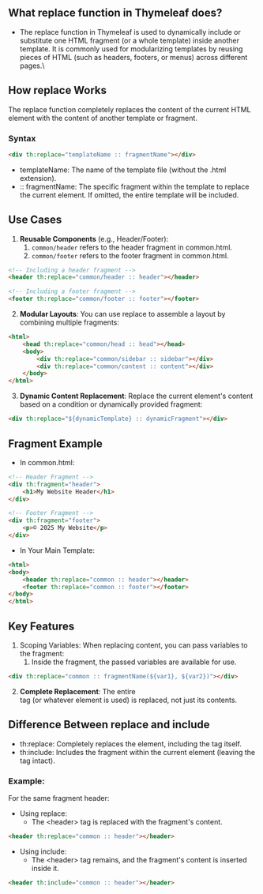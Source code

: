 ## What replace function in Thymeleaf does?

- The replace function in Thymeleaf is used to dynamically include or substitute one HTML fragment (or a whole template) inside another template. It is commonly used for modularizing templates by reusing pieces of HTML (such as headers, footers, or menus) across different pages.\

## How replace Works

The replace function completely replaces the content of the current HTML element with the content of another template or fragment.

### Syntax
```html
<div th:replace="templateName :: fragmentName"></div>
```
- templateName: The name of the template file (without the .html extension).
- :: fragmentName: The specific fragment within the template to replace the current element. If omitted, the entire template will be included.

## Use Cases

1. **Reusable Components** (e.g., Header/Footer):
   1. `common/header` refers to the header fragment in common.html.
   2. `common/footer` refers to the footer fragment in common.html.
```html
<!-- Including a header fragment -->
<header th:replace="common/header :: header"></header>

<!-- Including a footer fragment -->
<footer th:replace="common/footer :: footer"></footer>
```
2. **Modular Layouts**: You can use replace to assemble a layout by combining multiple fragments:
```html
<html>
    <head th:replace="common/head :: head"></head>
    <body>
        <div th:replace="common/sidebar :: sidebar"></div>
        <div th:replace="common/content :: content"></div>
    </body>
</html>
```
3. **Dynamic Content Replacement**: Replace the current element's content based on a condition or dynamically provided fragment:
```html
<div th:replace="${dynamicTemplate} :: dynamicFragment"></div>
```

## Fragment Example

- In common.html:
```html
<!-- Header Fragment -->
<div th:fragment="header">
    <h1>My Website Header</h1>
</div>

<!-- Footer Fragment -->
<div th:fragment="footer">
    <p>© 2025 My Website</p>
</div>
```

- In Your Main Template:
```html
<html>
<body>
    <header th:replace="common :: header"></header>
    <footer th:replace="common :: footer"></footer>
</body>
</html>
```

## Key Features
1. Scoping Variables: When replacing content, you can pass variables to the fragment:
   1. Inside the fragment, the passed variables are available for use.
```html
<div th:replace="common :: fragmentName(${var1}, ${var2})"></div>
```
2. **Complete Replacement**: The entire <div> tag (or whatever element is used) is replaced, not just its contents.

## Difference Between replace and include
- th:replace: Completely replaces the element, including the tag itself. 
- th:include: Includes the fragment within the current element (leaving the tag intact).

### Example:
For the same fragment header:
- Using replace:
  - The \<header> tag is replaced with the fragment's content.
```html
<header th:replace="common :: header"></header>
```
- Using include:
  - The \<header> tag remains, and the fragment's content is inserted inside it.
```html
<header th:include="common :: header"></header>
```